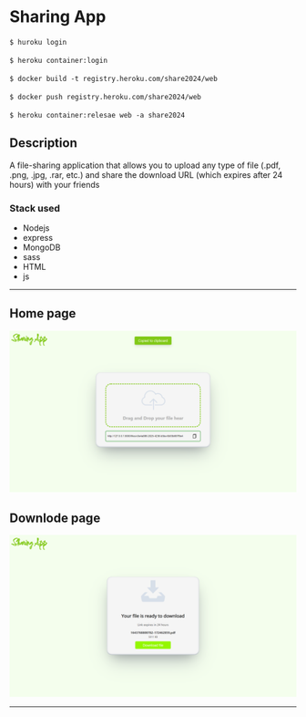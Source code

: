 # Sharing App
```
$ huroku login

$ heroku container:login

$ docker build -t registry.heroku.com/share2024/web

$ docker push registry.heroku.com/share2024/web

$ heroku container:relesae web -a share2024

```
## Description 
A file-sharing application that allows you to upload any type of file (.pdf, .png, .jpg, .rar, etc.) and share the download URL (which expires after 24 hours) with your friends

### Stack used
- Nodejs
- express
- MongoDB
- sass
- HTML
- js 
---

## Home page

<img src="./Screenshots/home_screen.png"/>

## Downlode page

<img src="./Screenshots/downlode_screen.png"/>

----
